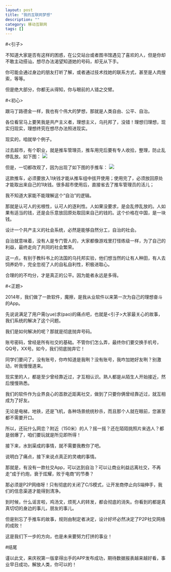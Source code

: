 ```yaml
---
layout: post
title: "我的互联网梦想"
description: ""
category: 移动互联网
tags: []
---
```


#<引子>

不知道大家是否有这样的困惑，在公交站台或者图书馆遇见了喜欢的人，但是你却不敢主动搭讪，想尽办法渴望知道她的号码，却无从下手。

你可能会通过身边的朋友打听了解，或者通过技术找她的联系方式，甚至是人肉搜索，等等。

但是绝大部分，你都无从得知，你与眼前的人错之交臂。

#<初心>

跟马丁路德金一样，我也有个伟大的梦想，那就是人类自由、公平、自治。

各位看官马上要笑我是共产主义者，理想主义，乌托邦了，没错！理想归理想，现实归现实，理想终究在想尽办法照进现实。

现实的，咱就举个例子。

过去超市，有个职业，就是推车管理员，推车用完后要有专人收拾，整理，防止乱停乱放。如下图：
![](http://news.2500sz.com/news/szxw/mcbd/shxw/images/2013/6/26/E48B22C16B37437A9B17F211E40BD052.jpg) 

但是，一切都改观了，因为出现了如下图的手推车：
![](http://town.xsnet.cn/villagehome/tp/images/2013/7/18/89AFF90C14124E04B14A9CC6BB3E4093.jpg)

这款推车，必须要放入1块钱才能从推车组中拔开使用；使用完了，必须放回原处才能取出来自己的1块钱。很多超市使用后，直接省去了推车管理员的活儿；

我不知道大家能不能理解这个“自治”的逻辑。

那就是认可人的劣根性，认可人的逐利性。人如果没要求，是会乱停乱放的。人如果有适当的钱，还是会乐意放回原处取回来自己的钱的。这个价格在中国，是一块钱。

设计一个共产主义的社会系统，必然是能够自然分工，自治的社会。

自治就意味着，没有人是专门管人的，大家都像游戏里打怪练级一样，为了自己的利益，最终走向了共同的社会繁荣。

这一点，有别于教科书上的法国的乌托邦实验，他们想当然的让有人种田，有人去饲养奶牛，完全忽视了人的自私自利性，积极进取心。

合理的的不均分，才是真正的公平。因为能者永远是多得。

#<正题>

2014年，我们做了一款软件，魔擦，是我从业软件以来第一次为自己的理想奋斗的App。

先说说满足了用户需(yue)求(pao)的痛点吧，也就是<引子>大家最关心的故事，我们系统的解决了这个问题。

我们是如何解决的呢？那就是彻底抛弃号码。

账号密码，曾经是所有社交的基础。不管你们怎么弄，最终你们要交换手机号，QQ号，XX号。如今，我们彻底抛弃它！

同学们要问了，没有账号，你咋知道是我咧？没有账号，我咋加她好友咧？别激动，听我慢慢道来。

现实里的人，都是至少曾经靠近过，才互相认识。熟人都是从陌生人开始接近，然后慢慢熟悉。

我们的软件作为业界良心的首款近距离社交，做到了只要你俩曾经靠近过，就互相成为了好友。

无论是电梯，地铁，还是飞机，各种场景统统秒杀，而且那个人就在眼前，您甚至都不需要开口。

所以，还玩什么网恋？附近（150米）的人？摇一摇？还在陌陌挑照片来选人？都是弱爆了，咱们要玩就是所见即所得！

接下来，水到渠成的事情，就不需要我教你了吧。


说明白了痛点，接下来说点真正的灵魂的事情。

那就是，有没有一款社交App，可以达到自治？可以让商业利益远离社交，不再走”成于约炮，衰于炫耀，败于电商“的节奏？

那必须是P2P网络呀！只有彻底的关闭了C/S模式，让开发商停止向S端伸手，我们的信息渠道才能得到清净。

到时候，什么谣言啦，鸡汤文，烦死人的转发，都会彻底的消失。你看到的都是真真切切的身边的事儿，朋友的事儿。

但是别忘了手推车的故事，规则由制定者决定，设计好坏必然决定了P2P社交网络的成败！

这是我们下一步的方向，也是未来要努力打拼的事业！

#结尾

谨以此文，来庆祝第一版拿得出手的APP发布成功，期待数据报表越来越好看，事业早日成功，解放人类，你可以的！

